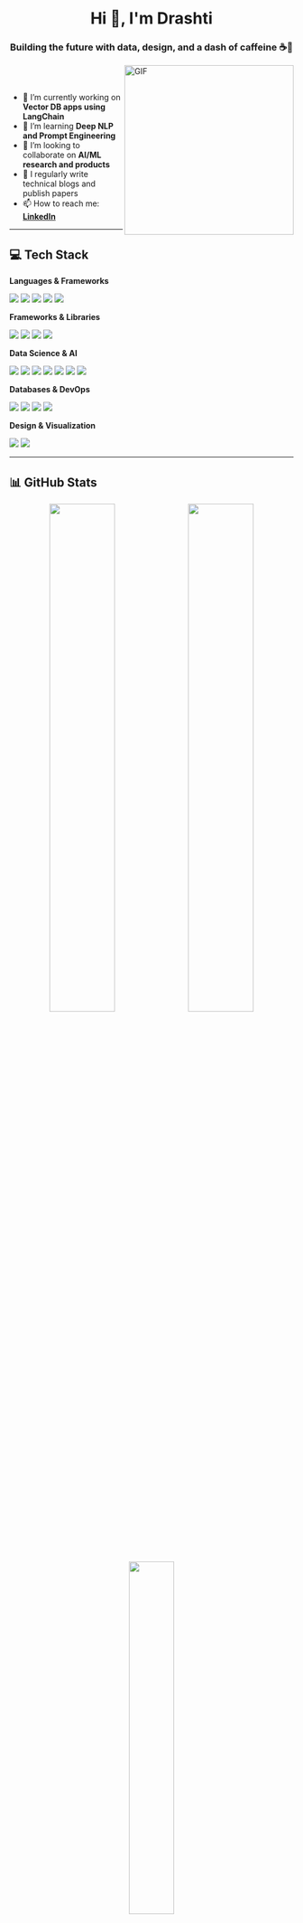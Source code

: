 <h1 align="center">Hi 👋, I'm Drashti</h1>
<h3 align="center">Building the future with data, design, and a dash of caffeine ☕🤖</h3>

<img align="right" alt="GIF" src="https://raw.githubusercontent.com/rajput2107/rajput2107/master/Assets/Developer.gif" width="300"/>

</br>
</br>

- 🔭 I’m currently working on **Vector DB apps using LangChain**
- 🌱 I’m learning **Deep NLP and Prompt Engineering**
- 👯 I’m looking to collaborate on **AI/ML research and products**
- 📝 I regularly write technical blogs and publish papers
- 📫 How to reach me: **[LinkedIn](https://linkedin.com/in/drashtibhavsar9)**

---



## 💻 Tech Stack

**Languages & Frameworks**
<p>
  <img src="https://img.shields.io/badge/JAVA-ED8B00?style=for-the-badge&logo=java&logoColor=white"/>
  <img src="https://img.shields.io/badge/KOTLIN-0095D5?style=for-the-badge&logo=Kotlin&logoColor=white"/>
  <img src="https://img.shields.io/badge/PYTHON-3776AB?style=for-the-badge&logo=python&logoColor=white"/>
  <img src="https://img.shields.io/badge/R-276DC3?style=for-the-badge&logo=r&logoColor=white"/>
  <img src="https://img.shields.io/badge/MARKDOWN-000000?style=for-the-badge&logo=markdown&logoColor=white"/>
</p>

**Frameworks & Libraries**
<p>
  <img src="https://img.shields.io/badge/DJANGO-092E20?style=for-the-badge&logo=django&logoColor=white"/>
  <img src="https://img.shields.io/badge/FLASK-000000?style=for-the-badge&logo=flask&logoColor=white"/>
  <img src="https://img.shields.io/badge/FIREBASE-FFCA28?style=for-the-badge&logo=firebase&logoColor=black"/>
  <img src="https://img.shields.io/badge/ANACONDA-44A833?style=for-the-badge&logo=anaconda&logoColor=white"/>
</p>

**Data Science & AI**
<p>
  <img src="https://img.shields.io/badge/KERAS-D00000?style=for-the-badge&logo=keras&logoColor=white"/>
  <img src="https://img.shields.io/badge/TENSORFLOW-FF6F00?style=for-the-badge&logo=tensorflow&logoColor=white"/>
  <img src="https://img.shields.io/badge/PYTORCH-EE4C2C?style=for-the-badge&logo=pytorch&logoColor=white"/>
  <img src="https://img.shields.io/badge/SCIKIT--LEARN-F7931E?style=for-the-badge&logo=scikit-learn&logoColor=white"/>
  <img src="https://img.shields.io/badge/SCIPY-8CAAE6?style=for-the-badge&logo=scipy&logoColor=white"/>
  <img src="https://img.shields.io/badge/PANDAS-150458?style=for-the-badge&logo=pandas&logoColor=white"/>
  <img src="https://img.shields.io/badge/NUMPY-013243?style=for-the-badge&logo=numpy&logoColor=white"/>
</p>

**Databases & DevOps**
<p>
  <img src="https://img.shields.io/badge/MYSQL-4479A1?style=for-the-badge&logo=mysql&logoColor=white"/>
  <img src="https://img.shields.io/badge/SQLITE-003B57?style=for-the-badge&logo=sqlite&logoColor=white"/>
  <img src="https://img.shields.io/badge/GRADLE-02303A?style=for-the-badge&logo=gradle&logoColor=white"/>
  <img src="https://img.shields.io/badge/LangChain-02303A?style=for-the-badge&logo=chainlink&logoColor=white"/>
</p>

**Design & Visualization**
<p>
  <img src="https://img.shields.io/badge/FIGMA-F24E1E?style=for-the-badge&logo=figma&logoColor=white"/>
  <img src="https://img.shields.io/badge/CANVA-00C4CC?style=for-the-badge&logo=canva&logoColor=white"/>
</p>

---

## 📊 GitHub Stats

<p align="center">
  <img src="https://github-readme-stats.vercel.app/api?username=Drashti0913&show_icons=true&theme=dark&hide_title=true" width="48%"/>
  <img src="https://github-readme-streak-stats.herokuapp.com?user=Drashti0913&theme=dark&date_format=M%20j%5B%2C%20Y%5D" width="48%"/>
  <br/>
  <img src="https://github-readme-stats.vercel.app/api/top-langs/?username=Drashti0913&layout=compact&theme=dark" width="40%"/>
</p>

---


